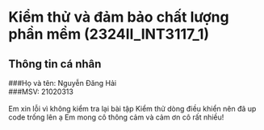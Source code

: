 # Kiểm thử và đảm bảo chất lượng phần mềm (2324II_INT3117_1) <br>
## Thông tin cá nhân <br>
###Họ và tên: Nguyễn Đăng Hải <br>
###MSV: 21020313 <br>
<br>
Em xin lỗi vì không kiểm tra lại bài tập Kiểm thử dòng điều khiển nên đã up code trống lên ạ 
Em mong cô thông cảm và cảm ơn cô rất nhiều!
